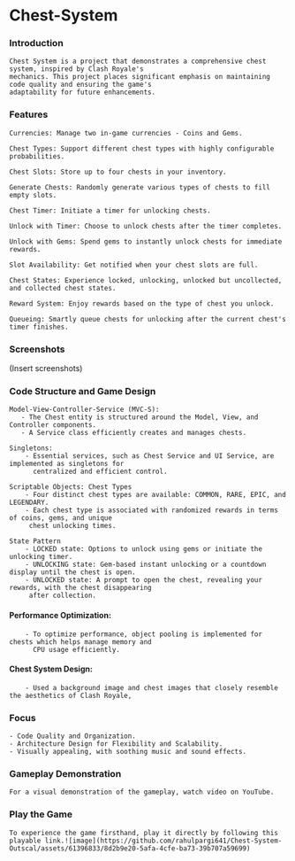 # Chest-System
 
### Introduction

    Chest System is a project that demonstrates a comprehensive chest system, inspired by Clash Royale's
    mechanics. This project places significant emphasis on maintaining code quality and ensuring the game's 
    adaptability for future enhancements.

### Features
    Currencies: Manage two in-game currencies - Coins and Gems.
    
    Chest Types: Support different chest types with highly configurable probabilities.
    
    Chest Slots: Store up to four chests in your inventory.
    
    Generate Chests: Randomly generate various types of chests to fill empty slots.
    
    Chest Timer: Initiate a timer for unlocking chests.
    
    Unlock with Timer: Choose to unlock chests after the timer completes.
    
    Unlock with Gems: Spend gems to instantly unlock chests for immediate rewards.
    
    Slot Availability: Get notified when your chest slots are full.
    
    Chest States: Experience locked, unlocking, unlocked but uncollected, and collected chest states.
    
    Reward System: Enjoy rewards based on the type of chest you unlock.
    
    Queueing: Smartly queue chests for unlocking after the current chest's timer finishes.
    
### Screenshots

   (Insert screenshots)
  
### Code Structure and Game Design

    Model-View-Controller-Service (MVC-S):
       - The Chest entity is structured around the Model, View, and Controller components.
       - A Service class efficiently creates and manages chests.

    Singletons:
        - Essential services, such as Chest Service and UI Service, are implemented as singletons for 
          centralized and efficient control.

    Scriptable Objects: Chest Types
        - Four distinct chest types are available: COMMON, RARE, EPIC, and LEGENDARY.
        - Each chest type is associated with randomized rewards in terms of coins, gems, and unique 
         chest unlocking times.

    State Pattern
        - LOCKED state: Options to unlock using gems or initiate the unlocking timer.
        - UNLOCKING state: Gem-based instant unlocking or a countdown display until the chest is open.
        - UNLOCKED state: A prompt to open the chest, revealing your rewards, with the chest disappearing 
         after collection.
       
#### Performance Optimization:
        - To optimize performance, object pooling is implemented for chests which helps manage memory and 
          CPU usage efficiently.

#### Chest System Design:
        - Used a background image and chest images that closely resemble the aesthetics of Clash Royale,
    
### Focus
    - Code Quality and Organization.
    - Architecture Design for Flexibility and Scalability.
    - Visually appealing, with soothing music and sound effects. 

### Gameplay Demonstration

    For a visual demonstration of the gameplay, watch video on YouTube.

### Play the Game
    To experience the game firsthand, play it directly by following this playable link.![image](https://github.com/rahulpargi641/Chest-System-Outscal/assets/61396833/8d2b9e20-5afa-4cfe-ba73-39b707a59699)
